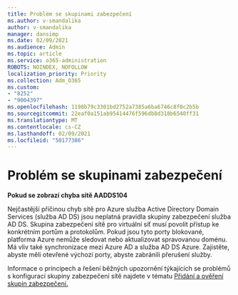 ```yaml
---
title: Problém se skupinami zabezpečení
ms.author: v-smandalika
author: v-smandalika
manager: dansimp
ms.date: 02/09/2021
ms.audience: Admin
ms.topic: article
ms.service: o365-administration
ROBOTS: NOINDEX, NOFOLLOW
localization_priority: Priority
ms.collection: Adm_O365
ms.custom:
- "8252"
- "9004397"
ms.openlocfilehash: 1198b79c3301bd2752a7385a6ba6746c8f0c2b5b
ms.sourcegitcommit: 22eaf0a151ab95414476f596db8d318b6540ff31
ms.translationtype: MT
ms.contentlocale: cs-CZ
ms.lasthandoff: 02/09/2021
ms.locfileid: "50177386"
---
```

# <a name="issue-with-security-groups"></a>Problém se skupinami zabezpečení

**Pokud se zobrazí chyba sítě AADDS104**

Nejčastější příčinou chyb sítě pro Azure služba Active Directory Domain Services (služba AD DS) jsou neplatná pravidla skupiny zabezpečení služba AD DS. Skupina zabezpečení sítě pro virtuální síť musí povolit přístup ke konkrétním portům a protokolům. Pokud jsou tyto porty blokované, platforma Azure nemůže sledovat nebo aktualizovat spravovanou doménu. Má vliv také synchronizace mezi Azure AD a služba AD DS Azure. Zajistěte, abyste měli otevřené výchozí porty, abyste zabránili přerušení služby.

Informace o principech a řešení běžných upozornění týkajících se problémů s konfigurací skupiny zabezpečení sítě najdete v tématu [Přidání a ověření skupin zabezpečení.](https://docs.microsoft.com/azure/active-directory-domain-services/alert-nsg#verify-and-edit-existing-security-rules)
